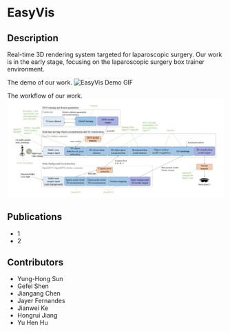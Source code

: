 # EasyVis
## Description
Real-time 3D rendering system targeted for laparoscopic surgery. Our work is in the early stage, focusing on the laparoscopic surgery box trainer environment.

The demo of our work.
![EasyVis Demo GIF](https://github.com/Yunghong/EasyVis/blob/main/easyvis%20demo.gif)

The workflow of our work.
![Project Logo](https://github.com/Yunghong/EasyVis/blob/main/easyvisPipelineV2.png)

## Publications
* 1
* 2

## Contributors

- Yung-Hong Sun
- Gefei Shen
- Jiangang Chen
- Jayer Fernandes
- Jianwei Ke
- Hongrui Jiang
- Yu Hen Hu
